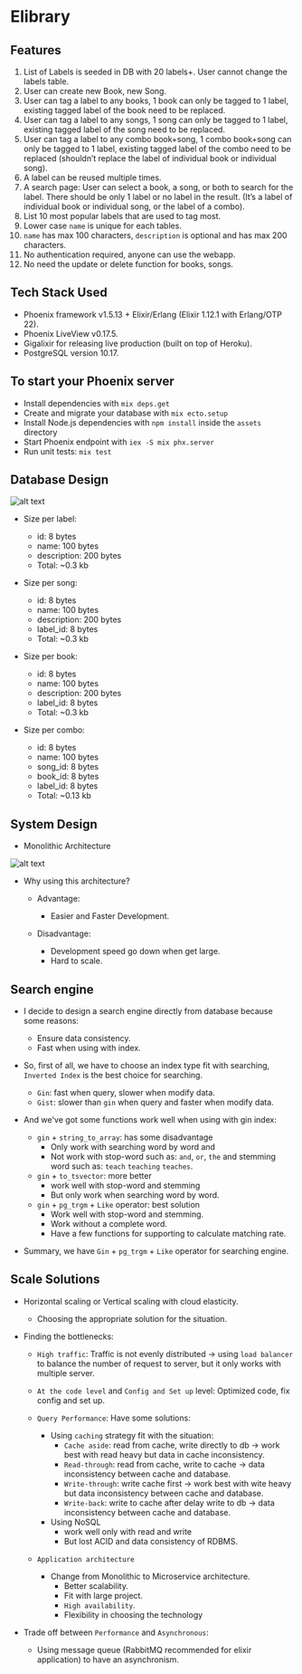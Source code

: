 # Elibrary

## Features

  1. List of Labels is seeded in DB with 20 labels+. User cannot change the labels table.
  2. User can create new Book, new Song.
  3. User can tag a label to any books, 1 book can only be tagged to 1 label, existing tagged label of the book need to be replaced.
  4. User can tag a label to any songs, 1 song can only be tagged to 1 label, existing tagged label of the song need to be replaced.
  5. User can tag a label to any combo book+song, 1 combo book+song can only be tagged to 1 label, existing tagged label of the combo need to be replaced (shouldn’t replace the label of individual book or individual song).
  6. A label can be reused multiple times.
  7. A search page: User can select a book, a song, or both to search for the label. There should be only 1 label or no label in the result. (It’s a label of individual book or individual song, or the label of a combo).
  8. List 10 most popular labels that are used to tag most.
  9. Lower case `name` is unique for each tables.
  10. `name` has max 100 characters, `description` is optional and has max 200 characters.
  11. No authentication required, anyone can use the webapp.
  12. No need the update or delete function for books, songs.

## Tech Stack Used

  * Phoenix framework v1.5.13 + Elixir/Erlang (Elixir 1.12.1 with Erlang/OTP 22).
  * Phoenix LiveView v0.17.5.
  * Gigalixir for releasing live production (built on top of Heroku).
  * PostgreSQL version 10.17.

## To start your Phoenix server

  * Install dependencies with `mix deps.get`
  * Create and migrate your database with `mix ecto.setup`
  * Install Node.js dependencies with `npm install` inside the `assets` directory
  * Start Phoenix endpoint with `iex -S mix phx.server`
  * Run unit tests: `mix test`

## Database Design

  ![alt text](../main/assets/static/images/system_design.JPG)

  * Size per label:
    * id: 8 bytes
    * name: 100 bytes
    * description: 200 bytes
    * Total: ~0.3 kb

  * Size per song:
    * id: 8 bytes
    * name: 100 bytes
    * description: 200 bytes
    * label_id: 8 bytes
    * Total: ~0.3 kb

  * Size per book:
    * id: 8 bytes
    * name: 100 bytes
    * description: 200 bytes
    * label_id: 8 bytes
    * Total: ~0.3 kb

  * Size per combo:
    * id: 8 bytes
    * name: 100 bytes
    * song_id: 8 bytes
    * book_id: 8 bytes
    * label_id: 8 bytes
    * Total: ~0.13 kb

## System Design

  * Monolithic Architecture

  ![alt text](../main/assets/static/images/db_design.JPG)

  * Why using this architecture?

    * Advantage:
      - Easier and Faster Development.

    * Disadvantage:
      - Development speed go down when get large.
      - Hard to scale.

## Search engine

  * I decide to design a search engine directly from database because some reasons:
    - Ensure data consistency.
    - Fast when using with index.

  * So, first of all, we have to choose an index type fit with searching, `Inverted Index` is the best choice for searching.
    - `Gin`: fast when query, slower when modify data.
    - `Gist`: slower than `gin` when query and faster when modify data.

  * And we've got some functions work well when using with gin index:
    * `gin` + `string_to_array`: has some disadvantage
      - Only work with searching word by word and 
      - Not work with stop-word such as: `and`, `or`, `the` and stemming word such as: `teach` `teaching` `teaches`.
    * `gin` + `to_tsvector`: more better
      - work well with stop-word and stemming
      - But only work when searching word by word.
    * `gin` + `pg_trgm` + `Like` operator: best solution
      - Work well with stop-word and stemming.
      - Work without a complete word.
      - Have a few functions for supporting to calculate matching rate.

  * Summary, we have `Gin` + `pg_trgm` + `Like` operator for searching engine.

## Scale Solutions

  * Horizontal scaling or Vertical scaling with cloud elasticity.
    * Choosing the appropriate solution for the situation.

  * Finding the bottlenecks:
    * `High traffic`: Traffic is not evenly distributed
      -> using `load balancer` to balance the number of request to server, but it only works with multiple server.

    * `At the code level` and `Config and Set up` level: Optimized code, fix config and set up.

    * `Query Performance`: Have some solutions:
      * Using `caching` strategy fit with the situation:
        - `Cache aside`: read from cache, write directly to db -> work best with read heavy but data in cache inconsistency.
        - `Read-through`:  read from cache, write to cache -> data inconsistency between cache and database.
        - `Write-through`: write cache first -> work best with wite heavy but data inconsistency between cache and database.
        - `Write-back`: write to cache after delay write to db -> data inconsistency between cache and database.
      * Using NoSQL
        - work well only with read and write
        - But lost ACID and data consistency of RDBMS.

    * `Application architecture`
      * Change from Monolithic to Microservice  architecture.
        - Better scalability.
        - Fit with large project.
        - `High availability`.
        - Flexibility in choosing the technology

  * Trade off between `Performance` and  `Asynchronous`:
    * Using message queue (RabbitMQ recommended for elixir application) to have an asynchronism.